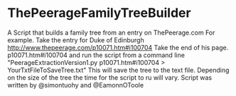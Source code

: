 # ThePeerageFamilyTreeBuilder
A Script that builds a family tree from an entry on ThePeerage.com
For example. Take the entry for Duke of Edinburgh http://www.thepeerage.com/p10071.htm#i100704
Take the end of his page.  p10071.htm#i100704 and run the script from a command line "PeerageExtractionVersion1.py p10071.htm#i100704 > YourTxtFileToSaveTree.txt"
This will save the tree to the text file. Depending on the size of the tree the time for the script to ru will vary.
Script was written by @simontuohy and @EamonnOToole
